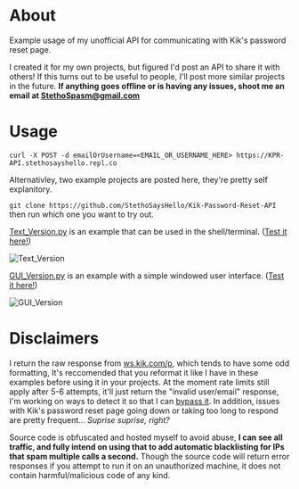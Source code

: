 # About
Example usage of my unofficial API for communicating with Kik's password reset page. 

I created it for my own projects, but figured I'd post an API to share it with others! If this turns out to be useful to people, I'll post more similar projects in the future. **If anything goes offline or is having any issues, shoot me an email at StethoSpasm@gmail.com**

# Usage
`curl -X POST -d emailOrUsername=<EMAIL_OR_USERNAME_HERE> https://KPR-API.stethosayshello.repl.co`

Alternativley, two example projects are posted here, they're pretty self explanitory.

`git clone https://github.com/StethoSaysHello/Kik-Password-Reset-API` then run which one you want to try out.

[Text_Version.py](https://github.com/StethoSaysHello/Kik-Password-Reset-API/blob/main/Text_Version.py) is an example that can be used in the shell/terminal. ([Test it here!](https://replit.com/@StethoSaysHello/KPR-Text?v=1))

![Text_Version](https://im2.ezgif.com/tmp/ezgif-2-8de5829f051e.gif)

[GUI_Version.py](https://github.com/StethoSaysHello/Kik-Password-Reset-API/blob/main/GUI_Version.py) is an example with a simple windowed user interface. ([Test it here!](https://replit.com/@StethoSaysHello/KPR-GUI?v=1))

![GUI_Version](https://im2.ezgif.com/tmp/ezgif-2-201d2ec52566.gif)

# Disclaimers
I return the raw response from [ws.kik.com/p](https://ws.kik.com/p), which tends to have some odd formatting, It's reccomended that you reformat it like I have in these examples before using it in your projects. At the moment rate limits still apply after 5-6 attempts, it'll just return the "invalid user/email" response, I'm working on ways to detect it so that I can [bypass it](https://stackoverflow.com/questions/55872164/how-to-rotate-proxies-on-a-python-requests/68451842#68451842). In addition, issues with Kik's password reset page going down or taking too long to respond are pretty frequent... _Suprise suprise, right?_

Source code is obfuscated and hosted myself to avoid abuse, **I can see all traffic, and fully intend on using that to add automatic blacklisting for IPs that spam multiple calls a second.** Though the source code will return error responses if you attempt to run it on an unauthorized machine, it does not contain harmful/malicious code of any kind.


